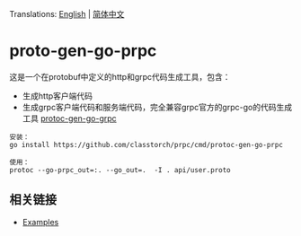 Translations: [English](README.md) | [简体中文](README_zh.md)

# proto-gen-go-prpc

这是一个在protobuf中定义的http和grpc代码生成工具，包含：

* 生成http客户端代码
* 生成grpc客户端代码和服务端代码，完全兼容grpc官方的grpc-go的代码生成工具 [protoc-gen-go-grpc](https://github.com/grpc/grpc-go/tree/master/cmd/protoc-gen-go-grpc)

```
安装：
go install https://github.com/classtorch/prpc/cmd/protoc-gen-go-prpc

使用：
protoc --go-prpc_out=:. --go_out=.  -I . api/user.proto
```

## 相关链接

* [Examples](https://github.com/classtorch/prpc-examples)



